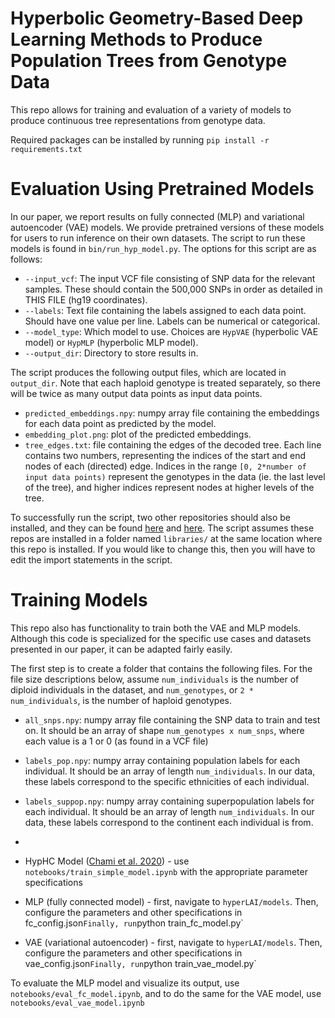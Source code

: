 **Hyperbolic Geometry-Based Deep Learning
Methods to Produce Population Trees from
Genotype Data**
==============================


This repo allows for training and evaluation of a variety of models to produce continuous tree representations from genotype data. 

Required packages can be installed by running `pip install -r requirements.txt`

# Evaluation Using Pretrained Models
In our paper, we report results on fully connected (MLP) and variational autoencoder (VAE) models. We provide pretrained versions of these models for users to run inference on their own datasets. The script to run these models is found in `bin/run_hyp_model.py`. The options for this script are as follows:
- `--input_vcf`: The input VCF file consisting of SNP data for the relevant samples. These should contain the 500,000 SNPs in order as detailed in THIS FILE (hg19 coordinates).  
- `--labels`: Text file containing the labels assigned to each data point. Should have one value per line. Labels can be numerical or categorical. 
- `--model_type`: Which model to use. Choices are `HypVAE` (hyperbolic VAE model) or `HypMLP` (hyperbolic MLP model).
- `--output_dir`: Directory to store results in.  


The script produces the following output files, which are located in `output_dir`. Note that each haploid genotype is treated separately, so there will be twice as many output data points as input data points. 
- `predicted_embeddings.npy`: numpy array file containing the embeddings for each data point as predicted by the model.
- `embedding_plot.png`: plot of the predicted embeddings. 
- `tree_edges.txt`: file containing the edges of the decoded tree. Each line contains two numbers, representing the indices of the start and end nodes of each (directed) edge. Indices in the range `[0, 2*number of input data points)` represent the genotypes in the data (ie. the last level of the tree), and higher indices represent nodes at higher levels of the tree. 

To successfully run the script, two other repositories should also be installed, and they can be found [here](https://github.com/HazyResearch/HypHC) and [here](https://github.com/emilemathieu/pvae). The script assumes these repos are installed in a folder named `libraries/` at the same location where this repo is installed. If you would like to change this, then you will have to edit the import statements in the script.   

# Training Models
This repo also has functionality to train both the VAE and MLP models. Although this code is specialized for the specific use cases and datasets presented in our paper, it can be adapted fairly easily. 

The first step is to create a folder that contains the following files. For the file size descriptions below, assume `num_individuals` is the number of diploid individuals in the dataset, and `num_genotypes`, or `2 * num_individuals`, is the number of haploid genotypes. 
- `all_snps.npy`: numpy array file containing the SNP data to train and test on. It should be an array of shape `num_genotypes x num_snps`, where each value is a 1 or 0 (as found in a VCF file)
- `labels_pop.npy`: numpy array containing population labels for each individual. It should be an array of length `num_individuals`. In our data, these labels correspond to the specific ethnicities of each individual. 
- `labels_suppop.npy`: numpy array containing superpopulation labels for each individual. It should be an array of length `num_individuals`. In our data, these labels correspond to the continent each individual is from. 
- 


- HypHC Model ([Chami et al. 2020](https://arxiv.org/pdf/2010.00402.pdf)) - use `notebooks/train_simple_model.ipynb` with the appropriate parameter specifications
- MLP (fully connected model) - first, navigate to `hyperLAI/models`. Then, configure the parameters and other specifications in fc_config.json` Finally, run `python train_fc_model.py`
- VAE (variational autoencoder) - first, navigate to `hyperLAI/models`. Then, configure the parameters and other specifications in vae_config.json` Finally, run `python train_vae_model.py`




To evaluate the MLP model and visualize its output, use `notebooks/eval_fc_model.ipynb`, and to do the same for the VAE model, use `notebooks/eval_vae_model.ipynb`
